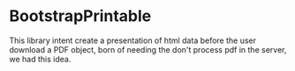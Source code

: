 # BootstrapPrintable

This library intent create a presentation of html data before the user download a PDF object, 
born of needing the don't process pdf in the server, we had this idea.